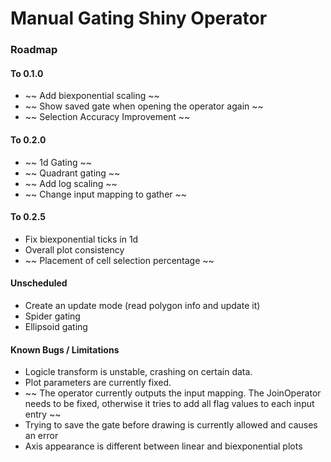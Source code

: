 # Manual Gating Shiny Operator

### Roadmap

#### To 0.1.0
* ~~ Add biexponential scaling ~~
* ~~ Show saved gate when opening the operator again ~~
* ~~ Selection Accuracy Improvement ~~

#### To 0.2.0
* ~~ 1d Gating ~~
* ~~ Quadrant gating ~~
* ~~ Add log scaling ~~
* ~~ Change input mapping to gather ~~

#### To 0.2.5
* Fix biexponential ticks in 1d
* Overall plot consistency
* ~~ Placement of cell selection percentage ~~

#### Unscheduled
* Create an update mode (read polygon info and update it)
* Spider gating
* Ellipsoid gating



#### Known Bugs / Limitations

* Logicle transform is unstable, crashing on certain data. 
* Plot parameters are currently fixed.
* ~~ The operator currently outputs the input mapping. The JoinOperator needs to be fixed, otherwise it tries to add all flag values to each input entry ~~
* Trying to save the gate before drawing is currently allowed and causes an error
* Axis appearance is different between linear and biexponential plots

